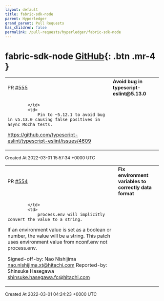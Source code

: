 ```yaml
---
layout: default
title: fabric-sdk-node
parent: Hyperledger
grand_parent: Pull Requests
has_children: false
permalink: /pull-requests/hyperledger/fabric-sdk-node
---
```


# fabric-sdk-node <span class="fs-3 right-align">[GitHub](https://github.com/hyperledger/fabric-sdk-node){: .btn .mr-4 }</span>


<div>
    <table>
        <tr>
            <td>
                PR <a href="https://github.com/hyperledger/fabric-sdk-node/pull/555" class=".btn">#555</a>
            </td>
            <td>
                <b>
                    Avoid bug in typescript-eslint@5.13.0
                </b>
            </td>
        </tr>
        <tr>
            <td>
                
            </td>
            <td>
                Pin to ~5.12.1 to avoid bug in v5.13.0 causing false positives in async Mocha tests.

https://github.com/typescript-eslint/typescript-eslint/issues/4609
            </td>
        </tr>
    </table>
    <div class="right-align">
        Created At 2022-03-01 15:57:34 +0000 UTC
    </div>
</div>

<div>
    <table>
        <tr>
            <td>
                PR <a href="https://github.com/hyperledger/fabric-sdk-node/pull/554" class=".btn">#554</a>
            </td>
            <td>
                <b>
                    Fix environment variables to correctly data format
                </b>
            </td>
        </tr>
        <tr>
            <td>
                
            </td>
            <td>
                process.env will implicitly convert the value to a string.
If an environment value is set as a boolean or number, the value
will be a string. This patch uses environment value from nconf.env
not process.env.

Signed-off-by: Nao Nishijima <nao.nishijima.xt@hitachi.com>
Reported-by: Shinsuke Hasegawa <shinsuke.hasegawa.fc@hitachi.com>
            </td>
        </tr>
    </table>
    <div class="right-align">
        Created At 2022-03-01 04:24:23 +0000 UTC
    </div>
</div>

